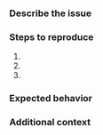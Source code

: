 ### Describe the issue

<!-- A clear and concise description of what the bug is. -->

### Steps to reproduce

1.
2.
3.

### Expected behavior

### Additional context

